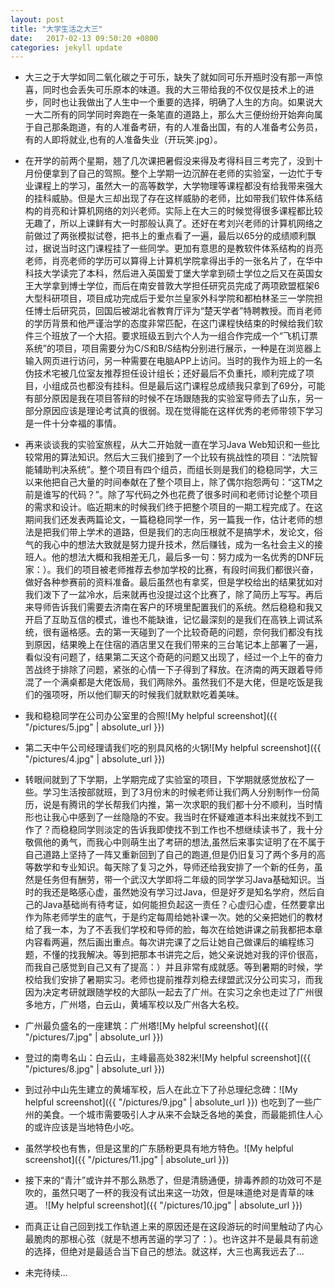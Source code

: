 ```yaml
---
layout: post
title: "大学生活之大三"
date:   2017-02-13 09:50:20 +0800
categories: jekyll update
---
```


*   大三之于大学如同二氧化碳之于可乐，缺失了就如同可乐开瓶时没有那一声惊喜，同时也会丢失可乐原本的味道。我的大三带给我的不仅仅是技术上的进步，同时也让我做出了人生中一个重要的选择，明确了人生的方向。如果说大一大二所有的同学同时奔跑在一条笔直的道路上，那么大三便纷纷开始奔向属于自己那条跑道，有的人准备考研，有的人准备出国，有的人准备考公务员，有的人即将就业,也有的人准备失业（开玩笑.jpg）。

*   在开学的前两个星期，翘了几次课把暑假没来得及考得科目三考完了，没到十月份便拿到了自己的驾照。整个上学期一边沉醉在老师的实验室，一边忙于专业课程上的学习，虽然大一的高等数学，大学物理等课程都没有给我带来强大的挂科威胁。但是大三却出现了存在这样威胁的老师，比如带我们软件体系结构的肖亮和计算机网络的刘兴老师。实际上在大三的时候觉得很多课程都比较无趣了，所以上课鲜有大一时那般认真了。还好在考刘兴老师的计算机网络之前做过了两张模拟试卷，把书上的重点看了一遍，最后以65分的成绩顺利飘过，据说当时这门课程挂了一些同学。更加有意思的是教软件体系结构的肖亮老师，肖亮老师的学历可以算得上计算机学院拿得出手的一张名片了，在华中科技大学读完了本科，然后进入英国爱丁堡大学拿到硕士学位之后又在英国女王大学拿到博士学位，而后在南安普敦大学担任研究员完成了两项欧盟框架6大型科研项目，项目成功完成后于爱尔兰皇家外科学院和都柏林圣三一学院担任博士后研究员，回国后被湖北省教育厅评为“楚天学者”特聘教授。而肖老师的学历背景和他严谨治学的态度非常匹配，在这门课程快结束的时候给我们软件三个班放了一个大招。要求班级五到六个人为一组合作完成一个“飞机订票系统”的项目，项目需要分为C/S和B/S结构分别进行展示，一种是在浏览器上输入网页进行访问，另一种需要在电脑APP上访问。当时的我作为班上的一名伪技术宅被几位室友推荐担任设计组长；还好最后不负重托，顺利完成了项目，小组成员也都没有挂科。但是最后这门课程总成绩我只拿到了69分，可能有部分原因是我在项目答辩的时候不在场跟随我的实验室导师去了山东，另一部分原因应该是理论考试真的很弱。现在觉得能在这样优秀的老师带领下学习是一件十分幸福的事情。

*   再来谈谈我的实验室旅程，从大二开始就一直在学习Java Web知识和一些比较常用的算法知识。然后大三我们接到了一个比较有挑战性的项目：“法院智能辅助判决系统”。整个项目有四个组员，而组长则是我们的稳稳同学，大三以来他把自己大量的时间奉献在了整个项目上，除了偶尔抱怨两句：“这TM之前是谁写的代码？”。除了写代码之外也花费了很多时间和老师讨论整个项目的需求和设计。临近期末的时候我们终于把整个项目的一期工程完成了。在这期间我们还发表两篇论文，一篇稳稳同学一作，另一篇我一作，估计老师的想法是把我们带上学术的道路，但是我们的志向压根就不是搞学术，发论文，俗气的我心中的想法大致就是努力提升技术，然后赚钱，成为一名社会主义的接班人。他的想法大概和我相差无几，最后多一句：努力成为一名优秀的DNF玩家：）。我们的项目被老师推荐去参加学校的比赛，有段时间我们都很兴奋，做好各种参赛前的资料准备。最后虽然也有拿奖，但是学校给出的结果犹如对我们泼下了一盆冷水，后来就再也没提过这个比赛了，除了简历上写写。再后来导师告诉我们需要去济南在客户的环境里配置我们的系统。然后稳稳和我又开启了互助互信的模式，谁也不能缺谁，记忆最深刻的是我们在高铁上调试系统，很有逼格感。去的第一天碰到了一个比较奇葩的问题，奈何我们都没有找到原因，结果晚上在住宿的酒店里又在我们带来的三台笔记本上部署了一遍，看似没有问题了，结果第二天这个奇葩的问题又出现了，经过一个上午的奋力苦战终于排除了问题，紧张的心情一下子得到了释放。在济南的两天跟着导师混了一个满桌都是大佬饭局，我们两除外。虽然我们不是大佬，但是吃饭是我们的强项呀，所以他们聊天的时候我们就默默吃着美味。
*   我和稳稳同学在公司办公室里的合照![My helpful screenshot]({{ "/pictures/5.jpg" | absolute_url }})
*   第二天中午公司经理请我们吃的别具风格的火锅![My helpful screenshot]({{ "/pictures/4.jpg" | absolute_url }})

*   转眼间就到了下学期，上学期完成了实验室的项目，下学期就感觉放松了一些。学习生活按部就班，到了3月份末的时候老师让我们两人分别制作一份简历，说是有腾讯的学长帮我们内推，第一次求职的我们都十分不顺利，当时情形也让我心中感到了一丝隐隐的不安。我当时在怀疑难道本科出来就找不到工作了？而稳稳同学则淡定的告诉我即使找不到工作也不想继续读书了，我十分敬佩他的勇气，而我心中则萌生出了考研的想法,虽然后来事实证明了在不属于自己道路上坚持了一阵又重新回到了自己的跑道,但是仍旧复习了两个多月的高等数学和专业知识。每天除了复习之外，导师还给我安排了一个新的任务，虽然是任务但有酬劳，带一个武汉大学即将二年级的同学学习Java基础知识。当时的我还是略感心虚，虽然她没有学习过Java，但是好歹是知名学府，然后自己的Java基础尚有待考证，如何能担负起这一责任？心虚归心虚，任然要拿出作为陈老师学生的底气，于是约定每周给她补课一次。她的父亲把她们的教材给了我一本，为了不丢我们学校和导师的脸，每次在给她讲课之前我都把本章内容看两遍，然后画出重点。每次讲完课了之后让她自己做课后的编程练习题，不懂的找我解决。等到把那本书讲完之后，她父亲说她对我的评价很高，而我自己感觉到自己又有了提高：）并且非常有成就感。等到暑期的时候，学校给我们安排了暑期实习。老师也提前推荐刘稳去绿盟武汉分公司实习，而我因为决定考研就跟随学校的大部队一起去了广州。在实习之余也走过了广州很多地方，广州塔，白云山，黄埔军校以及广州各大名校。
*   广州最负盛名的一座建筑：广州塔![My helpful screenshot]({{ "/pictures/7.jpg" | absolute_url }})
*   登过的南粤名山：白云山，主峰最高处382米![My helpful screenshot]({{ "/pictures/8.jpg" | absolute_url }})
*   到过孙中山先生建立的黄埔军校，后人在此立下了孙总理纪念碑：![My helpful screenshot]({{ "/pictures/9.jpg" | absolute_url }})
也吃到了一些广州的美食。一个城市需要吸引人才从来不会缺乏各地的美食，而最能抓住人心的或许应该是当地特色小吃。
*   虽然学校也有售，但是这里的广东肠粉更具有地方特色。![My helpful screenshot]({{ "/pictures/11.jpg" | absolute_url }})
*   接下来的“青汁”或许并不那么熟悉了，但是清肠通便，排毒养颜的功效可不是吹的，虽然只喝了一杯的我没有试出来这一功效，但是味道绝对是青草的味道。
![My helpful screenshot]({{ "/pictures/10.jpg" | absolute_url }})
*   而真正让自己回到找工作轨道上来的原因还是在这段游玩的时间里触动了内心最脆肉的那根心弦（就是不想再苦逼的学习了：）。也许这并不是最具有前途的选择，但绝对是最适合当下自己的想法。就这样，大三也离我远去了...
*   未完待续...